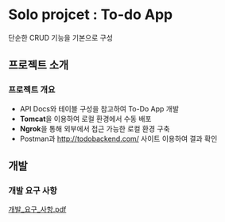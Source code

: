 # Solo projcet : To-do App
단순한 CRUD 기능을 기본으로 구성  


## 프로젝트 소개  
  
### 프로젝트 개요
- API Docs와 테이블 구성을 참고하여 To-Do App 개발
- **Tomcat**을 이용하여 로컬 환경에서 수동 배포
- **Ngrok**을 통해 외부에서 접근 가능한 로컬 환경 구축
- Postman과 http://todobackend.com/ 사이트 이용하여 결과 확인  
  
  
## 개발
### 개발 요구 사항

[개발_요구_사항.pdf](https://github.com/jmjgirl/TodoApp/files/11651794/_._.pdf)


    
    

